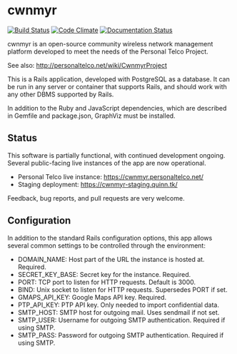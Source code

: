 cwnmyr
======

[![Build Status](https://jenkins.quinn.tk/job/cwnmyr/badge/icon)](https://jenkins.quinn.tk/job/cwnmyr/)
[![Code Climate](https://codeclimate.com/github/keeganquinn/cwnmyr/badges/gpa.svg)](https://codeclimate.com/github/keeganquinn/cwnmyr)
[![Documentation Status](http://inch-ci.org/github/keeganquinn/cwnmyr.svg?branch=master)](http://inch-ci.org/github/keeganquinn/cwnmyr)

cwnmyr is an open-source community wireless network management platform
developed to meet the needs of the Personal Telco Project.

See also: http://personaltelco.net/wiki/CwnmyrProject

This is a Rails application, developed with PostgreSQL as a database. It can
be run in any server or container that supports Rails, and should work with
any other DBMS supported by Rails.

In addition to the Ruby and JavaScript dependencies, which are described in
Gemfile and package.json, GraphViz must be installed.


Status
------

This software is partially functional, with continued development ongoing.
Several public-facing live instances of the app are now operational.

 * Personal Telco live instance: https://cwnmyr.personaltelco.net/
 * Staging deployment: https://cwnmyr-staging.quinn.tk/

Feedback, bug reports, and pull requests are very welcome.


Configuration
-------------

In addition to the standard Rails configuration options, this app allows
several common settings to be controlled through the environment:

 * DOMAIN_NAME: Host part of the URL the instance is hosted at. Required.
 * SECRET_KEY_BASE: Secret key for the instance. Required.
 * PORT: TCP port to listen for HTTP requests. Default is 3000.
 * BIND: Unix socket to listen for HTTP requests. Supersedes PORT if set.
 * GMAPS_API_KEY: Google Maps API key. Required.
 * PTP_API_KEY: PTP API key. Only needed to import confidential data.
 * SMTP_HOST: SMTP host for outgoing mail. Uses sendmail if not set.
 * SMTP_USER: Username for outgoing SMTP authentication. Required if using SMTP.
 * SMTP_PASS: Password for outgoing SMTP authentication. Required if using SMTP.
